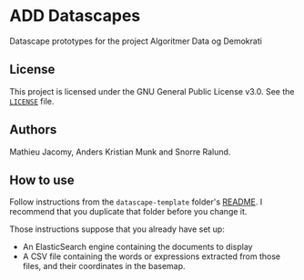 #  ADD Datascapes
Datascape prototypes for the project Algoritmer Data og Demokrati

## License
This project is licensed under the GNU General Public License v3.0.
See the [```LICENSE```](https://github.com/jacomyma/add-datascapes/blob/main/LICENSE) file.

## Authors
Mathieu Jacomy, Anders Kristian Munk and Snorre Ralund.

## How to use
Follow instructions from the ```datascape-template``` folder's [README](https://github.com/jacomyma/add-datascapes/tree/main/datascape-template). I recommend that you duplicate that folder before you change it.

Those instructions suppose that you already have set up:
* An ElasticSearch engine containing the documents to display
* A CSV file containing the words or expressions extracted from those files, and their coordinates in the basemap.

